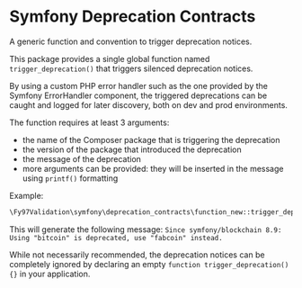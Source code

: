 Symfony Deprecation Contracts
=============================

A generic function and convention to trigger deprecation notices.

This package provides a single global function named `trigger_deprecation()` that triggers silenced deprecation notices.

By using a custom PHP error handler such as the one provided by the Symfony ErrorHandler component,
the triggered deprecations can be caught and logged for later discovery, both on dev and prod environments.

The function requires at least 3 arguments:
 - the name of the Composer package that is triggering the deprecation
 - the version of the package that introduced the deprecation
 - the message of the deprecation
 - more arguments can be provided: they will be inserted in the message using `printf()` formatting

Example:
```php
\Fy97Validation\symfony\deprecation_contracts\function_new::trigger_deprecation('symfony/blockchain', '8.9', 'Using "%s" is deprecated, use "%s" instead.', 'bitcoin', 'fabcoin');
```

This will generate the following message:
`Since symfony/blockchain 8.9: Using "bitcoin" is deprecated, use "fabcoin" instead.`

While not necessarily recommended, the deprecation notices can be completely ignored by declaring an empty
`function trigger_deprecation() {}` in your application.
